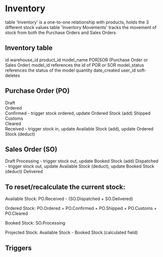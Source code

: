 Inventory
=========

table 'Inventory' is a one-to-one relationship with products, holds the 3 different stock values
table 'Inventory Movements' tracks the movement of stock from both the Purchase Orders and Sales Orders

Inventory table
---------------
id
warehouse_id
product_id
model_name 		POR|SOR (Purchase Order or Sales Order)
model_id		references the id of POR or SOR
model_status	references the status of the model
quantity
date_created
user_id
soft-deletes



Purchase Order (PO)
-------------------
Draft			
Ordered			
Confirmed		- trigger stock ordered, update Ordered Stock (add)
Shipped			
Customs			
Cleared			
Received		- trigger stock in, update Available Stock (add), update Ordered Stock (deduct)

Sales Order (SO)
----------------
Draft
Processing		- trigger stock out, update Booked Stock (add)
Dispatched		- trigger stock out, update Available Stock (deduct), update Booked Stock (deduct)
Delivered


To reset/recalculate the current stock:
---------------------------------------

Available Stock: PO.Received - (SO.Dispatched + SO.Delivered)

Ordered Stock: PO.Ordered + PO.Confirmed + PO.Shipped + PO.Customs + PO.Cleared

Booked Stock: SO.Processing

Projected Stock: Available Stock - Booked Stock (calculated field)




Triggers
--------


